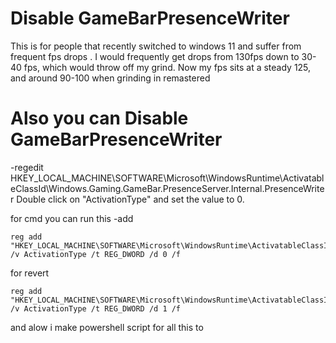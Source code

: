# Disable GameBarPresenceWriter
This is for people that recently switched to windows 11 and suffer from frequent fps drops . I would frequently get drops from 130fps down to 30-40 fps, which would throw off my grind. Now my fps sits at a steady 125, and around 90-100 when grinding in remastered

# Also you can Disable GameBarPresenceWriter 
-regedit 
HKEY_LOCAL_MACHINE\SOFTWARE\Microsoft\WindowsRuntime\ActivatableClassId\Windows.Gaming.GameBar.PresenceServer.Internal.PresenceWriter
Double click on "ActivationType" and set the value to 0.

for cmd you can run this
-add
```
reg add "HKEY_LOCAL_MACHINE\SOFTWARE\Microsoft\WindowsRuntime\ActivatableClassId\Windows.Gaming.GameBar.PresenceServer.Internal.PresenceWriter" /v ActivationType /t REG_DWORD /d 0 /f
```
for revert 
```
reg add "HKEY_LOCAL_MACHINE\SOFTWARE\Microsoft\WindowsRuntime\ActivatableClassId\Windows.Gaming.GameBar.PresenceServer.Internal.PresenceWriter" /v ActivationType /t REG_DWORD /d 1 /f
```

and alow i make powershell script for all this to
